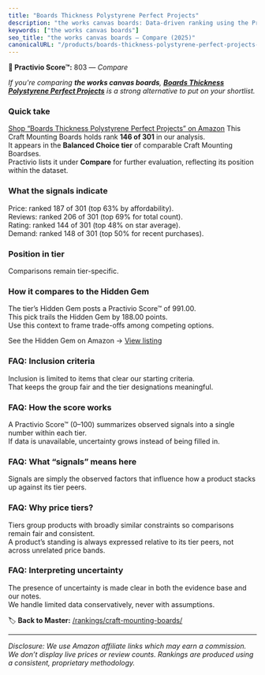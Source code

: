 ```yaml
---
title: "Boards Thickness Polystyrene Perfect Projects"
description: "the works canvas boards: Data-driven ranking using the Practivio Score™. Positioned by quality, value, demand, findability, momentum."
keywords: ["the works canvas boards"]
seo_title: "the works canvas boards — Compare (2025)"
canonicalURL: "/products/boards-thickness-polystyrene-perfect-projects-B0CBC7YDBL/"
---
```


**🛒 Practivio Score™:** 803 — _Compare_


*If you're comparing **the works canvas boards**, **[Boards Thickness Polystyrene Perfect Projects](https://www.amazon.com/dp/B0CBC7YDBL?tag=practivio-20)** is a strong alternative to put on your shortlist.*
### Quick take
[Shop “Boards Thickness Polystyrene Perfect Projects” on Amazon](https://www.amazon.com/dp/B0CBC7YDBL?tag=practivio-20)
This Craft Mounting Boards holds rank **146 of 301** in our analysis.  
It appears in the **Balanced Choice tier** of comparable Craft Mounting Boardses.  
Practivio lists it under **Compare** for further evaluation, reflecting its position within the dataset.

### What the signals indicate
Price: ranked 187 of 301 (top 63% by affordability).  
Reviews: ranked 206 of 301 (top 69% for total count).  
Rating: ranked 144 of 301 (top 48% on star average).  
Demand: ranked 148 of 301 (top 50% for recent purchases).

### Position in tier
Comparisons remain tier-specific.

### How it compares to the Hidden Gem
The tier’s Hidden Gem posts a Practivio Score™ of 991.00.  
This pick trails the Hidden Gem by 188.00 points.  
Use this context to frame trade-offs among competing options.  

See the Hidden Gem on Amazon → [View listing](https://www.amazon.com/dp/B00PEFCUKO?tag=practivio-20)

### FAQ: Inclusion criteria
Inclusion is limited to items that clear our starting criteria.  
That keeps the group fair and the tier designations meaningful.

### FAQ: How the score works
A Practivio Score™ (0–100) summarizes observed signals into a single number within each tier.  
If data is unavailable, uncertainty grows instead of being filled in.

### FAQ: What “signals” means here
Signals are simply the observed factors that influence how a product stacks up against its tier peers.

### FAQ: Why price tiers?
Tiers group products with broadly similar constraints so comparisons remain fair and consistent.  
A product’s standing is always expressed relative to its tier peers, not across unrelated price bands.

### FAQ: Interpreting uncertainty
The presence of uncertainty is made clear in both the evidence base and our notes.  
We handle limited data conservatively, never with assumptions.

<!-- Missing template for Compare/CompareWithinPriceClass -->


🏷️ **Back to Master:** [/rankings/craft-mounting-boards/](/rankings/craft-mounting-boards/)

---
_Disclosure: We use Amazon affiliate links which may earn a commission. We don’t display live prices or review counts. Rankings are produced using a consistent, proprietary methodology._
